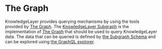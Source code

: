 # The Graph

KnowledgeLayer provides querying mechanisms by using the tools provided by [The Graph](https://thegraph.com/). The [KnowledgeLayer Subgraph](https://github.com/knowledgelayer/knowledgelayer-subgraph) is the implementation of [The Graph](https://thegraph.com/en/) that should be used to query KnowledgeLayer data. The data that can be queried is defined by [the Subgraph Schema](https://github.com/TalentLayer/talentlayer-subgraph/blob/main/schema.graphql) and can be explored using [the GraphQL explorer](https://api.thegraph.com/subgraphs/name/knowledgelayer/knowledgelayer-mumbai).
